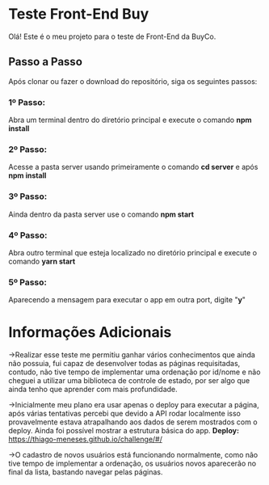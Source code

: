 # Teste Front-End Buy

Olá! Este é o meu projeto para o teste de Front-End da BuyCo.

## Passo a Passo
Após clonar ou fazer o download do repositório, siga os seguintes passos:

### **1º Passo:**
Abra um terminal dentro do diretório principal e execute o comando **npm install**

### **2º Passo:**
Acesse a pasta server usando primeiramente o comando **cd server** e após **npm install**

### **3º Passo:**
Ainda dentro da pasta server use o comando **npm start**

### **4º Passo:**
Abra outro terminal que esteja localizado no diretório principal e execute o comando **yarn start**

### **5º Passo:**
Aparecendo a mensagem para executar o app em outra port, digite "**y**"



# Informações Adicionais

→Realizar esse teste me permitiu ganhar vários conhecimentos que ainda não possuia, fui capaz de desenvolver todas as páginas requisitadas, contudo, não tive tempo de implementar uma ordenação por id/nome e não cheguei a utilizar uma biblioteca de controle de estado, por ser algo que ainda tenho que aprender com mais profundidade.

→Inicialmente meu plano era usar apenas o deploy para executar a página, após várias tentativas percebi que devido a API rodar localmente isso provavelmente estava atrapalhando aos dados de serem mostrados com o deploy. Ainda foi possível mostrar a estrutura básica do app.
**Deploy:** https://thiago-meneses.github.io/challenge/#/

→O cadastro de novos usuários está funcionando normalmente, como não tive tempo de implementar a ordenação, os usuários novos aparecerão no final da lista, bastando navegar pelas páginas.

